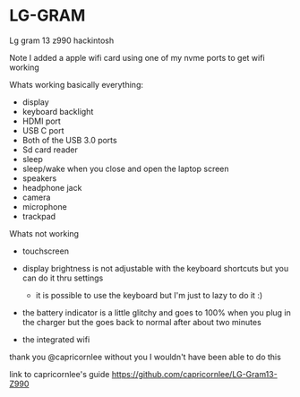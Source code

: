 # LG-GRAM

Lg gram 13 z990 hackintosh

Note I added a apple wifi card using one of my nvme ports to get wifi working



Whats working
basically everything:

- display
- keyboard backlight
- HDMI port
- USB C port
- Both of the USB 3.0 ports
- Sd card reader
- sleep
- sleep/wake when you close and open the laptop screen
- speakers
- headphone jack
- camera
- microphone
- trackpad

Whats not working

- touchscreen

- display brightness is not adjustable with the keyboard shortcuts but you can do it thru settings
  - it is possible to use the keyboard but I'm just to lazy to do it :)

- the battery indicator is a little glitchy and goes to 100% when you plug in the charger but the goes back to normal after about two minutes

- the integrated wifi

thank you @capricornlee without you I wouldn't have been able to do this

link to capricornlee's guide
https://github.com/capricornlee/LG-Gram13-Z990
